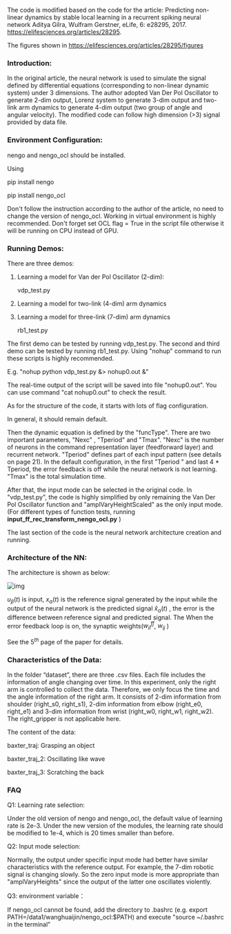 The code is modified based on the code for the article: Predicting non-linear dynamics by stable local learning in a recurrent spiking neural network Aditya Gilra, Wulfram Gerstner, eLife, 6: e28295, 2017.  https://elifesciences.org/articles/28295.

The figures shown in https://elifesciences.org/articles/28295/figures

### **Introduction:**

In the original article, the neural network is used to simulate the signal defined by differential equations (corresponding to non-linear dynamic system) under 3 dimensions. The author adopted Van Der Pol Oscillator to generate 2-dim output, Lorenz system to generate 3-dim output and two-link arm dynamics to generate 4-dim output (two group of angle and angular velocity). The modified code can follow high dimension (>3) signal provided by data file. 

### Environment Configuration:

nengo and nengo_ocl should be installed.

Using 

pip install nengo

pip install nengo_ocl

Don't follow the instruction according to the author of the article, no need to change the version of nengo_ocl. Working in virtual environment is highly recommended. Don't forget set OCL flag = True in the script file otherwise it will be running on CPU instead of GPU.

### **Running Demos:**

There are three demos: 

1. Learning a model for Van der Pol Oscillator (2-dim):

   vdp_test.py

2. Learning a model for two-link (4-dim) arm dynamics

3. Learning a model for three-link (7-dim) arm dynamics

   rb1_test.py



The first demo can be tested by running vdp_test.py. The second and third demo can be tested by running rb1_test.py. Using "nohup" command to run these scripts is highly recommended.

E.g. "nohup python vdp_test.py &> nohup0.out &"

The real-time output of the script will be saved into file "nohup0.out". You can use command "cat nohup0.out" to check the result.

As for the structure of the code, it starts with lots of flag configuration. 

In general, it should remain default.

Then the dynamic equation is defined by the "funcType". There are two important parameters, "Nexc" , "Tperiod" and "Tmax". "Nexc" is the number of neurons in the command representation layer (feedforward layer) and recurrent network. "Tperiod" defines part of each input pattern (see details on page 21). In the default configuration, in the first "Tperiod " and last 4 * Tperiod, the error feedback is off while the neural network is not learning. "Tmax" is the total simulation time. 

 After that, the input mode can be selected in the original code. In "vdp_test.py", the code is highly simplified by only remaining the Van Der Pol Oscillator function and "amplVaryHeightScaled" as the only input mode. (For different types of function tests, running **input_ff_rec_transform_nengo_ocl.py** )

The last section of the code is the neural network architecture creation and running.

### **Architecture of the NN:**

The architecture is shown as below:

![img](file:///C:/Users/wangh/AppData/Local/Temp/msohtmlclip1/01/clip_image002.jpg)

 $u_β(t)$ is input, $x_α(t)$ is the reference signal generated by the input while the output of the neural network is the predicted signal $\hat x_α(t)$ , the error is the difference between reference signal and predicted signal. The When the error feedback loop is on, the synaptic weights($w^{ff}_{il}$, $w_{ij}$ ) 

See the 5$^{th}$ page of the paper for details.



### **Characteristics of the Data:**

In the folder “dataset”, there are three .csv files. Each file includes the information of angle changing over time. In this experiment, only the right arm is controlled to collect the data. Therefore, we only focus the time and the angle information of the right arm. It consists of 2-dim information from shoulder (right_s0, right_s1), 2-dim information from elbow (right_e0, right_e1) and 3-dim information from wrist (right_w0, right_w1, right_w2). The right_gripper is not applicable here. 

 

The content of the data:

baxter_traj: Grasping an object

baxter_traj_2: Oscillating like wave

baxter_traj_3: Scratching the back

 

### FAQ



Q1:  Learning rate selection:

Under the old version of nengo and nengo_ocl, the default value of learning rate is 2e-3. Under the new version of the modules, the learning rate should be modified to 1e-4, which is 20 times smaller than before.

Q2:  Input mode selection:

Normally, the output under specific input mode had better have similar characteristics with the reference output. For example, the 7-dim robotic signal is changing slowly. So the zero input mode is more appropriate than "amplVaryHeights" since the output of the latter one oscillates violently. 

Q3:  environment variable：

If nengo_ocl cannot be found, add the directory to .bashrc (e.g. export PATH=/data1/wanghuaijin/nengo_ocl:$PATH) and execute "source ~/.bashrc in the terminal"

